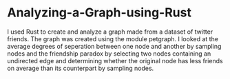 # Analyzing-a-Graph-using-Rust
I used Rust to create and analyze a graph made from a dataset of twitter friends. The graph was created using the module petgraph. I looked at the average degrees of seperation between one node and another by sampling nodes and the friendship paradox by selecting two nodes containing an undirected edge and determining whether the original node has less friends on average than its counterpart by sampling nodes. 
